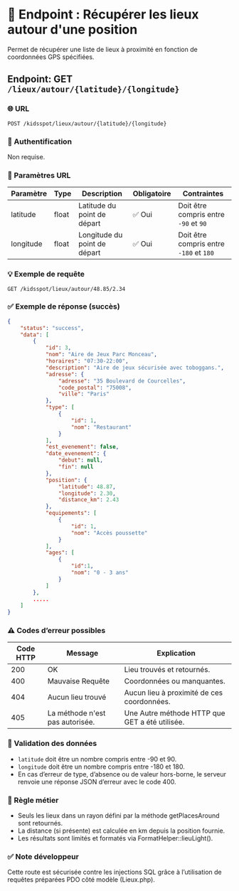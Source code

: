 # 📍 Endpoint : Récupérer les lieux autour d'une position
Permet de récupérer une liste de lieux à proximité en fonction de coordonnées GPS spécifiées.

## Endpoint: GET `/lieux/autour/{latitude}/{longitude}`

### 🌐 URL
```
POST /kidsspot/lieux/autour/{latitude}/{longitude}
```

### 🔐 Authentification
Non requise.

### 🧾 Paramètres URL
| Paramètre | Type   | Description                          | Obligatoire | Contraintes                  |
|-----------|--------|--------------------------------------|-------------|------------------------------|
| latitude      | float    | Latitude du point de départ  | ✅ Oui      | Doit être compris entre `-90` et `90` |
| longitude       | float    | Longitude du point de départ  | ✅ Oui      | Doit être compris entre `-180` et `180` |
### 💡 Exemple de requête
```http
GET /kidsspot/lieux/autour/48.85/2.34
```
### ✅ Exemple de réponse (succès)


```json
{
    "status": "success",
    "data": [
        {
            "id": 3,
            "nom": "Aire de Jeux Parc Monceau",
            "horaires": "07:30-22:00",
            "description": "Aire de jeux sécurisée avec toboggans.",
            "adresse": {
                "adresse": "35 Boulevard de Courcelles",
                "code_postal": "75008",
                "ville": "Paris"
            },
            "type": [
                {
                    "id": 1,
                    "nom": "Restaurant"
                }
            ],
            "est_evenement": false,
            "date_evenement": {
                "debut": null,
                "fin": null
            },
            "position": {
                "latitude": 48.87,
                "longitude": 2.30,
                "distance_km": 2.43
            },
            "equipements": [
                {
                    "id": 1,
                    "nom": "Accès poussette"
                }
            ],
            "ages": [
                {
                    "id":1,
                    "nom": "0 - 3 ans"
                }
            ]
        },
        .....
    ]
}
```

### ⚠️ Codes d’erreur possibles
| Code HTTP | Message   | Explication                         |
|-----------|-----------|-------------------------------------|
| 200       | OK        | Lieu trouvés et retournés. |
| 400       | Mauvaise Requête | Coordonnées ou manquantes. |
| 404 | Aucun lieu trouvé | Aucun lieu à proximité de ces coordonnées. |
| 405 | La méthode n'est pas autorisée. | Une Autre méthode HTTP que GET a été utilisée. |

### 🧠 Validation des données
- `latitude` doit être un nombre compris entre -90 et 90.
- `longitude` doit être un nombre compris entre -180 et 180.
- En cas d’erreur de type, d’absence ou de valeur hors-borne, le serveur renvoie une réponse JSON d’erreur avec le code 400.

### 💼 Règle métier
- Seuls les lieux dans un rayon défini par la méthode getPlacesAround sont retournés.
- La distance (si présente) est calculée en km depuis la position fournie.
- Les résultats sont limités et formatés via FormatHelper::lieuLight().

### ✅ Note développeur
Cette route est sécurisée contre les injections SQL grâce à l’utilisation de requêtes préparées PDO côté modèle (Lieux.php).